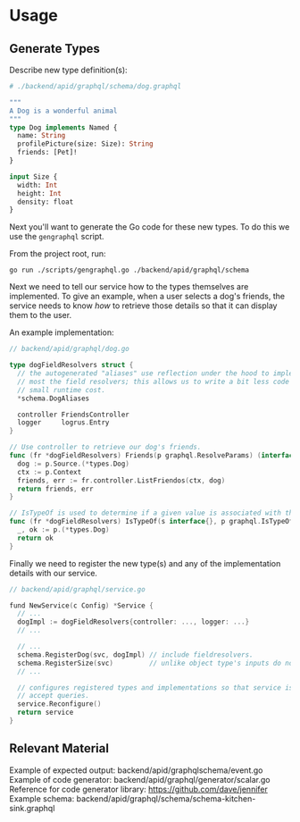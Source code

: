 # Usage

## Generate Types

Describe new type definition(s):

```graphql
# ./backend/apid/graphql/schema/dog.graphql

"""
A Dog is a wonderful animal
"""
type Dog implements Named {
  name: String
  profilePicture(size: Size): String
  friends: [Pet]!
}

input Size {
  width: Int
  height: Int
  density: float
}
```

Next you'll want to generate the Go code for these new types. To do this we use
the `gengraphql` script.

From the project root, run:

```shell
go run ./scripts/gengraphql.go ./backend/apid/graphql/schema
```

Next we need to tell our service how to the types themselves are implemented. To
give an example, when a user selects a dog's friends, the service needs to know
_how_ to retrieve those details so that it can display them to the user.

An example implementation:

```go
// backend/apid/graphql/dog.go

type dogFieldResolvers struct {
  // the autogenerated "aliases" use reflection under the hood to implement most
  // most the field resolvers; this allows us to write a bit less code with a
  // small runtime cost.
  *schema.DogAliases

  controller FriendsController
  logger     logrus.Entry
}

// Use controller to retrieve our dog's friends.
func (fr *dogFieldResolvers) Friends(p graphql.ResolveParams) (interface{}, error) {
  dog := p.Source.(*types.Dog)
  ctx := p.Context
  friends, err := fr.controller.ListFriendos(ctx, dog)
  return friends, err
}

// IsTypeOf is used to determine if a given value is associated with the Dog type
func (fr *dogFieldResolvers) IsTypeOf(s interface{}, p graphql.IsTypeOfParams) bool {
  _, ok := p.(*types.Dog)
  return ok
}
```

Finally we need to register the new type(s) and any of the implementation
details with our service.

```go
// backend/apid/graphql/service.go

fund NewService(c Config) *Service {
  // ...
  dogImpl := dogFieldResolvers{controller: ..., logger: ...}
  // ...

  // ...
  schema.RegisterDog(svc, dogImpl) // include fieldresolvers.
  schema.RegisterSize(svc)         // unlike object type's inputs do not require any additonal implemtation details.
  // ...

  // configures registered types and implementations so that service is ready to
  // accept queries.
  service.Reconfigure()
  return service
}
```

## Relevant Material

Example of expected output: backend/apid/graphqlschema/event.go
Example of code generator: backend/apid/graphql/generator/scalar.go
Reference for code generator library: https://github.com/dave/jennifer
Example schema: backend/apid/graphql/schema/schema-kitchen-sink.graphql
